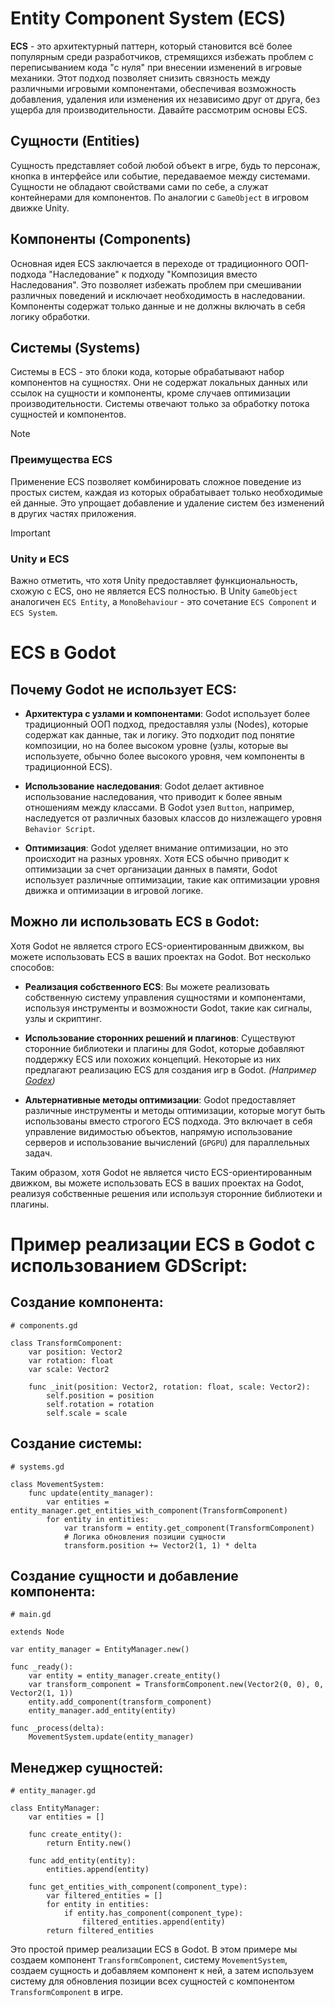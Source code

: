 # Entity Component System (ECS)

**ECS** - это архитектурный паттерн, который становится всё более популярным среди разработчиков, стремящихся избежать проблем с переписыванием кода "с нуля" при внесении изменений в игровые механики. Этот подход позволяет снизить связность между различными игровыми компонентами, обеспечивая возможность добавления, удаления или изменения их независимо друг от друга, без ущерба для производительности. Давайте рассмотрим основы ECS.

## Сущности (Entities)

Сущность представляет собой любой объект в игре, будь то персонаж, кнопка в интерфейсе или событие, передаваемое между системами. Сущности не обладают свойствами сами по себе, а служат контейнерами для компонентов. По аналогии с `GameObject` в игровом движке Unity.

## Компоненты (Components)

Основная идея ECS заключается в переходе от традиционного ООП-подхода "Наследование" к подходу "Композиция вместо Наследования". Это позволяет избежать проблем при смешивании различных поведений и исключает необходимость в наследовании. Компоненты содержат только данные и не должны включать в себя логику обработки.

## Системы (Systems)

Системы в ECS - это блоки кода, которые обрабатывают набор компонентов на сущностях. Они не содержат локальных данных или ссылок на сущности и компоненты, кроме случаев оптимизации производительности. Системы отвечают только за обработку потока сущностей и компонентов.

> [!NOTE]
> ### Преимущества ECS
>
> Применение ECS позволяет комбинировать сложное поведение из простых систем, каждая из которых обрабатывает только необходимые ей данные. Это упрощает добавление и удаление систем без изменений в других частях приложения.

> [!IMPORTANT]
> ### Unity и ECS
>
> Важно отметить, что хотя Unity предоставляет функциональность, схожую с ECS, оно не является ECS полностью. В Unity `GameObject` аналогичен `ECS Entity`, а `MonoBehaviour` - это сочетание `ECS Component` и `ECS System`.

# ECS в Godot

## Почему Godot не использует ECS:

- **Архитектура с узлами и компонентами**: Godot использует более традиционный ООП подход, предоставляя узлы (Nodes), которые содержат как данные, так и логику. Это подходит под понятие композиции, но на более высоком уровне (узлы, которые вы используете, обычно более высокого уровня, чем компоненты в традиционной ECS).

- **Использование наследования**: Godot делает активное использование наследования, что приводит к более явным отношениям между классами. В Godot узел `Button`, например, наследуется от различных базовых классов до низлежащего уровня `Behavior Script`.

- **Оптимизация**: Godot уделяет внимание оптимизации, но это происходит на разных уровнях. Хотя ECS обычно приводит к оптимизации за счет организации данных в памяти, Godot использует различные оптимизации, такие как оптимизации уровня движка и оптимизации в игровой логике.

## Можно ли использовать ECS в Godot:

Хотя Godot не является строго ECS-ориентированным движком, вы можете использовать ECS в ваших проектах на Godot. Вот несколько способов:

- **Реализация собственного ECS**: Вы можете реализовать собственную систему управления сущностями и компонентами, используя инструменты и возможности Godot, такие как сигналы, узлы и скриптинг.

- **Использование сторонних решений и плагинов**: Существуют сторонние библиотеки и плагины для Godot, которые добавляют поддержку ECS или похожих концепций. Некоторые из них предлагают реализацию ECS для создания игр в Godot. _(Например [Godex](https://github.com/GodotECS/godex))_

- **Альтернативные методы оптимизации**: Godot предоставляет различные инструменты и методы оптимизации, которые могут быть использованы вместо строгого ECS подхода. Это включает в себя управление видимостью объектов, напрямую использование серверов и использование вычислений (`GPGPU`) для параллельных задач.

Таким образом, хотя Godot не является чисто ECS-ориентированным движком, вы можете использовать ECS в ваших проектах на Godot, реализуя собственные решения или используя сторонние библиотеки и плагины.

# Пример реализации ECS в Godot с использованием GDScript:

## Создание компонента:

```gdscript
# components.gd

class TransformComponent:
    var position: Vector2
    var rotation: float
    var scale: Vector2

    func _init(position: Vector2, rotation: float, scale: Vector2):
        self.position = position
        self.rotation = rotation
        self.scale = scale
```

## Создание системы:

```gdscript
# systems.gd

class MovementSystem:
    func update(entity_manager):
        var entities = entity_manager.get_entities_with_component(TransformComponent)
        for entity in entities:
            var transform = entity.get_component(TransformComponent)
            # Логика обновления позиции сущности
            transform.position += Vector2(1, 1) * delta
```

## Создание сущности и добавление компонента:

```gdscript
# main.gd

extends Node

var entity_manager = EntityManager.new()

func _ready():
    var entity = entity_manager.create_entity()
    var transform_component = TransformComponent.new(Vector2(0, 0), 0, Vector2(1, 1))
    entity.add_component(transform_component)
    entity_manager.add_entity(entity)

func _process(delta):
    MovementSystem.update(entity_manager)
```

## Менеджер сущностей:

```gdcript
# entity_manager.gd

class EntityManager:
    var entities = []

    func create_entity():
        return Entity.new()

    func add_entity(entity):
        entities.append(entity)

    func get_entities_with_component(component_type):
        var filtered_entities = []
        for entity in entities:
            if entity.has_component(component_type):
                filtered_entities.append(entity)
        return filtered_entities
```

Это простой пример реализации ECS в Godot. В этом примере мы создаем компонент `TransformComponent`, систему `MovementSystem`, создаем сущность и добавляем компонент к ней, а затем используем систему для обновления позиции всех сущностей с компонентом `TransformComponent` в игре.